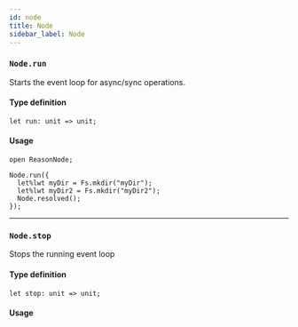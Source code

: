 ```yaml
---
id: node
title: Node
sidebar_label: Node
---
```


### `Node.run`

Starts the event loop for async/sync operations.

#### Type definition

```reason
let run: unit => unit;
```

#### Usage

```reason
open ReasonNode;

Node.run({
  let%lwt myDir = Fs.mkdir("myDir");
  let%lwt myDir2 = Fs.mkdir("myDir2");
  Node.resolved();
});
```

---

### `Node.stop`

Stops the running event loop

#### Type definition

```reason
let stop: unit => unit;
```

#### Usage

```reason

```
